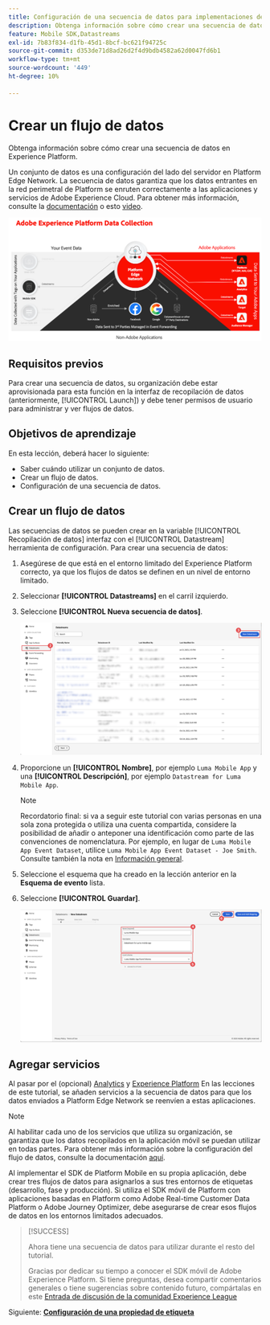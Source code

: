 ```yaml
---
title: Configuración de una secuencia de datos para implementaciones del SDK de Platform Mobile
description: Obtenga información sobre cómo crear una secuencia de datos en Experience Platform.
feature: Mobile SDK,Datastreams
exl-id: 7b83f834-d1fb-45d1-8bcf-bc621f94725c
source-git-commit: d353de71d8ad26d2f4d9bdb4582a62d0047fd6b1
workflow-type: tm+mt
source-wordcount: '449'
ht-degree: 10%

---
```


# Crear un flujo de datos

Obtenga información sobre cómo crear una secuencia de datos en Experience Platform.

Un conjunto de datos es una configuración del lado del servidor en Platform Edge Network. La secuencia de datos garantiza que los datos entrantes en la red perimetral de Platform se enruten correctamente a las aplicaciones y servicios de Adobe Experience Cloud. Para obtener más información, consulte la [documentación](https://experienceleague.adobe.com/docs/experience-platform/datastreams/overview.html?lang=es) o esto [video](https://experienceleague.adobe.com/docs/platform-learn/data-collection/edge-network/configure-datastreams.html?lang=es).

![Arquitectura](assets/architecture.png)

## Requisitos previos

Para crear una secuencia de datos, su organización debe estar aprovisionada para esta función en la interfaz de recopilación de datos (anteriormente, [!UICONTROL Launch]) y debe tener permisos de usuario para administrar y ver flujos de datos.

## Objetivos de aprendizaje

En esta lección, deberá hacer lo siguiente:

* Saber cuándo utilizar un conjunto de datos.
* Crear un flujo de datos.
* Configuración de una secuencia de datos.

## Crear un flujo de datos

Las secuencias de datos se pueden crear en la variable [!UICONTROL Recopilación de datos] interfaz con el [!UICONTROL Datastream] herramienta de configuración. Para crear una secuencia de datos:

1. Asegúrese de que está en el entorno limitado del Experience Platform correcto, ya que los flujos de datos se definen en un nivel de entorno limitado.
1. Seleccionar **[!UICONTROL Datastreams]** en el carril izquierdo.
1. Seleccione **[!UICONTROL Nueva secuencia de datos]**.

   ![inicio de flujos de datos](assets/datastream-new.png)

1. Proporcione un **[!UICONTROL Nombre]**, por ejemplo `Luma Mobile App` y una **[!UICONTROL Descripción]**, por ejemplo `Datastream for Luma Mobile App`.

   >[!NOTE]
   >
   >Recordatorio final: si va a seguir este tutorial con varias personas en una sola zona protegida o utiliza una cuenta compartida, considere la posibilidad de añadir o anteponer una identificación como parte de las convenciones de nomenclatura. Por ejemplo, en lugar de `Luma Mobile App Event Dataset`, utilice `Luma Mobile App Event Dataset - Joe Smith`. Consulte también la nota en [Información general](overview.md).

1. Seleccione el esquema que ha creado en la lección anterior en la **Esquema de evento** lista.
1. Seleccione **[!UICONTROL Guardar]**.

   ![nuevos flujos de datos](assets/datastream-name.png)


## Agregar servicios

Al pasar por el (opcional) [Analytics](analytics.md) y [Experience Platform](platform.md) En las lecciones de este tutorial, se añaden servicios a la secuencia de datos para que los datos enviados a Platform Edge Network se reenvíen a estas aplicaciones.

<!--

### Adobe Analytics

1. Select **[!UICONTROL Add Service]**.

1. Add **[!UICONTROL Adobe Analytics]** from the [!UICONTROL Service] list, 

1. Enter the name of the report site that you want to use in **[!UICONTROL Report Suite ID]**.

1. Enable the service by switching **[!UICONTROL Enabled]** on.

1. Select **[!UICONTROL Save]**.

   ![Add Adobe Analytics as datastream service](assets/datastream-service-aa.png)


### Adobe Experience Platform

You might also want to enable the Adobe Experience Platform service. 

>[!IMPORTANT]
>
>You can only enable the Adobe Experience Platform service when having created an event dataset. If you don't already have an event dataset created, follow the instructions [here](platform.md).

1. Click ![Add](https://spectrum.adobe.com/static/icons/workflow_18/Smock_AddCircle_18_N.svg) **[!UICONTROL Add Service]** to add another service.

1. Select **[!UICONTROL Adobe Experience Platform]** from the [!UICONTROL Service] list.

1. Enable the service by switching **[!UICONTROL Enabled]** on.

1. Select the **[!UICONTROL Event Dataset]** that you created as part of the [Create a dataset](platform.md#create-a-dataset) instructions, for example **Luma Mobile App Event Dataset**

1. Select **[!UICONTROL Save]**.

   ![Add Adobe Experience Platform as a datastream service](assets/datastream-service-aep.png)
1. The final configuration should look something like this.
   
   ![datastream settings](assets/datastream-settings.png)

-->


>[!NOTE]
>
>Al habilitar cada uno de los servicios que utiliza su organización, se garantiza que los datos recopilados en la aplicación móvil se puedan utilizar en todas partes. Para obtener más información sobre la configuración del flujo de datos, consulte la documentación [aquí](https://experienceleague.adobe.com/docs/experience-platform/datastreams/overview.html?lang=es).

Al implementar el SDK de Platform Mobile en su propia aplicación, debe crear tres flujos de datos para asignarlos a sus tres entornos de etiquetas (desarrollo, fase y producción). Si utiliza el SDK móvil de Platform con aplicaciones basadas en Platform como Adobe Real-time Customer Data Platform o Adobe Journey Optimizer, debe asegurarse de crear esos flujos de datos en los entornos limitados adecuados.

>[!SUCCESS]
>
>Ahora tiene una secuencia de datos para utilizar durante el resto del tutorial.
>
>Gracias por dedicar su tiempo a conocer el SDK móvil de Adobe Experience Platform. Si tiene preguntas, desea compartir comentarios generales o tiene sugerencias sobre contenido futuro, compártalas en este [Entrada de discusión de la comunidad Experience League](https://experienceleaguecommunities.adobe.com/t5/adobe-experience-platform-data/tutorial-discussion-implement-adobe-experience-cloud-in-mobile/td-p/443796)

Siguiente: **[Configuración de una propiedad de etiqueta](configure-tags.md)**
